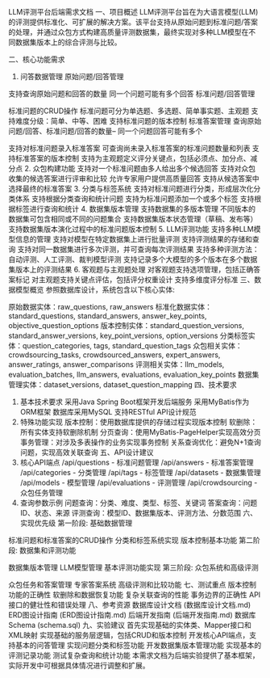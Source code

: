 LLM评测平台后端需求文档
一、项目概述
LLM评测平台旨在为大语言模型(LLM)的评测提供标准化、可扩展的解决方案。该平台支持从原始问题到标准问题/答案的处理，并通过众包方式构建高质量评测数据集，最终实现对多种LLM模型在不同数据集版本上的综合评测与比较。

二、核心功能需求
1. 问答数据管理
原始问题/回答管理

支持查询原始问题和回答的数量
同一个问题可能有多个回答
标准问题/回答管理

标准问题的CRUD操作
标准问题可分为单选题、多选题、简单事实题、主观题
支持难度分级：简单、中等、困难
支持标准问题的版本控制
标准答案管理
查询原始问题/回答、标准问题/回答的数量– 同一个问题回答可能有多个

支持对标准问题录入标准答案
可查询尚未录入标准答案的标准问题数量和列表
支持标准答案的版本控制
支持为主观题定义评分关键点，包括必须点、加分点、减分点
2. 众包构建功能
支持对一个标准问题由多人给出多个候选回答
支持对众包收集的候选答案进行评审和比较
允许专家用户提供高质量回答
支持从候选答案中选择最终的标准答案
3. 分类与标签系统
支持对标准问题进行分类，形成层次化分类体系
支持根据分类查询和统计问题
支持为标准问题添加一个或多个标签
支持根据标签进行查询和统计
4. 数据集版本管理
支持数据集的多版本管理
不同版本的数据集可包含相同或不同的问题集合
支持数据集版本状态管理（草稿、发布等）
支持数据集版本演化过程中的标准问题版本控制
5. LLM评测功能
支持多种LLM模型信息的管理
支持对模型在特定数据集上进行批量评测
支持评测结果的存储和查询
支持对同一数据集进行多次评测，并可查询每次评测结果
支持多种评测方法：自动评测、人工评测、裁判模型评测
支持记录多个大模型的多个版本在多个数据集版本上的评测结果
6. 客观题与主观题处理
对客观题支持选项管理，包括正确答案标记
对主观题支持关键点评估，包括评分权重设计
支持多维度评分标准
三、数据模型概览
参照数据库设计，系统包含以下核心实体:

原始数据实体：raw_questions, raw_answers
标准化数据实体：standard_questions, standard_answers, answer_key_points, objective_question_options
版本控制实体：standard_question_versions, standard_answer_versions, key_point_versions, option_versions
分类标签实体：question_categories, tags, standard_question_tags
众包相关实体：crowdsourcing_tasks, crowdsourced_answers, expert_answers, answer_ratings, answer_comparisons
评测相关实体：llm_models, evaluation_batches, llm_answers, evaluations, evaluation_key_points
数据集管理实体：dataset_versions, dataset_question_mapping
四、技术要求
1. 基本技术要求
采用Java Spring Boot框架开发后端服务
采用MyBatis作为ORM框架
数据库采用MySQL
支持RESTful API设计规范
2. 特殊功能实现
版本控制：使用数据库提供的存储过程实现版本控制
软删除：所有实体支持软删除机制
分页查询：使用MyBatis-PageHelper实现高效分页
事务管理：对涉及多表操作的业务实现事务控制
关系查询优化：避免N+1查询问题，实现高效关联查询
五、API设计建议
1. 核心API端点
/api/questions - 标准问题管理
/api/answers - 标准答案管理
/api/categories - 分类管理
/api/tags - 标签管理
/api/datasets - 数据集管理
/api/models - 模型管理
/api/evaluations - 评测管理
/api/crowdsourcing - 众包任务管理
2. 查询参数示例
问题查询：分类、难度、类型、标签、关键词
答案查询：问题ID、状态、来源
评测查询：模型ID、数据集版本、评测方法、分数范围
六、实现优先级
第一阶段: 基础数据管理

标准问题和标准答案的CRUD操作
分类和标签系统实现
版本控制基本功能
第二阶段: 数据集和评测功能

数据集版本管理
LLM模型管理
基本评测功能实现
第三阶段: 众包系统和高级评测

众包任务和答案管理
专家答案系统
高级评测和比较功能
七、测试重点
版本控制功能的正确性
软删除和数据恢复功能
复杂关联查询的性能
事务边界的正确性
API接口的健壮性和错误处理
八、参考资源
数据库设计文档 (数据库设计文档.md)
ERD图设计指南 (ERD图设计指南.md)
后端开发指南 (后端开发指南.md)
数据库Schema (schema.sql)
九、实验建议
首先实现基础的实体类、Mapper接口和XML映射
实现基础的服务层逻辑，包括CRUD和版本控制
开发核心API端点，支持基本的问答管理
实现问题分类和标签功能
开发数据集版本管理功能
实现基本的评测记录功能
测试复杂查询和统计功能
本需求文档为后端实验提供了基本框架，实际开发中可根据具体情况进行调整和扩展。